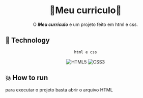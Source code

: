 <div align="center">
    <h1>🌟Meu curriculo🌟</h1>
</div>

<div align="center">

O ***Meu curriculo*** e um projeto feito em html e css.
</div>

## :rocket: Technology

<div align="center">

```sh
html e css
```

<img alt="HTML5" src="https://img.shields.io/badge/html5-%23E34F26.svg?&style=for-the-badge&logo=html5&logoColor=white"/> <img alt="CSS3" src="https://img.shields.io/badge/css3-%231572B6.svg?&style=for-the-badge&logo=css3&logoColor=white"/>

</div>

## :boom: How to run

para executar o projeto basta abrir o arquivo HTML





